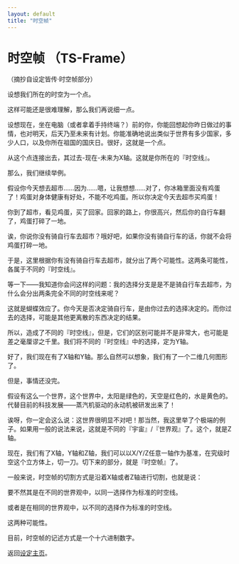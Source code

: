 ```yaml
---
layout: default
title: "时空帧"
---
```


# 时空帧 （TS-Frame）

（摘抄自设定皆传·时空帧部分）

设想我们所在的时空为一个点。

这样可能还是很难理解，那么我们再说细一点。

设想现在，坐在电脑（或者拿着手持终端？）前的你，你能回想起你昨日做过的事情，也对明天，后天乃至未来有计划。你能准确地说出类似于世界有多少国家，多少人口，以及你所在祖国的国庆日。很好，这就是一个点。

从这个点连接出去，其过去-现在-未来为X轴。这就是你所在的『时空线』。

那么，我们继续举例。

假设你今天想去超市……因为……嗯，让我想想……对了，你冰箱里面没有鸡蛋了！鸡蛋对身体健康有好处，不能不吃鸡蛋。所以你决定今天去超市买鸡蛋！

你到了超市，看见鸡蛋，买了回家。回家的路上，你很高兴，然后你的自行车翻了，鸡蛋打碎了一地。

诶，你说你没有骑自行车去超市？哦好吧，如果你没有骑自行车的话，你就不会将鸡蛋打碎一地。

于是，这里根据你有没有骑自行车去超市，就分出了两个可能性。这两条可能性，各属于不同的『时空线』。

等一下——我知道你会问这样的问题：我的选择分支是是不是骑自行车去超市，为什么会分出两条完全不同的时空线来呢？

这就是蝴蝶效应了。你今天是否决定骑自行车，是由你过去的选择决定的。而你过去的选择，可能是其他更离散的东西决定的结果。

所以，造成了不同的『时空线』，但是，它们的区别可能并不是非常大，也可能是差之毫厘谬之千里。我们将不同的『时空线』中的选择，定为Y轴。

好了，我们现在有了X轴和Y轴。那么自然可以想象，我们有了一个二维几何图形了。

但是，事情还没完。

假设有这么一个世界，这个世界中，太阳是绿色的，天空是红色的，水是黄色的。代替目前的科技发展——蒸汽机驱动的永动机被研发出来了！

诶呀，你一定会这么说：这世界很明显不对吧！那当然，我这里举了个极端的例子。如果用一般的说法来说，这就是不同的『宇宙』/『世界观』了。这个，就是Z轴。

现在，我们有了X轴，Y轴和Z轴，我们可以以X/Y/Z任意一轴作为基准，在究级时空这个立方体上，切一刀。切下来的部分，就是『时空帧』了。

一般来说，时空帧的切割方式是沿着X轴或者Z轴进行切割，也就是说：

要不然其是在不同的世界观中，以同一选择作为标准的时空线。

或者是在相同的世界观中，以不同的选择作为标准的时空线。

这两种可能性。



目前，时空帧的记述方式是一个十六进制数字。

返回[设定主页](https://amarillonmc.github.io/Settings/)。